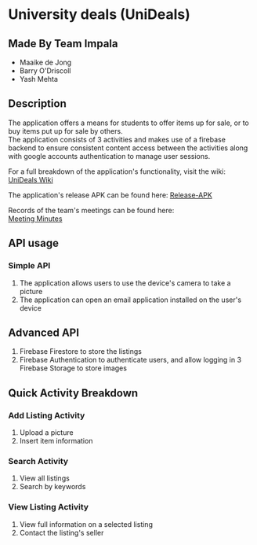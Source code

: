 # University deals (UniDeals)
## Made By Team Impala
* Maaike de Jong
* Barry O'Driscoll
* Yash Mehta

## Description
The application offers a means for students to offer items up for sale, or to buy items put up for sale by others.  
The application consists of 3 activities and makes use of a firebase backend to ensure consistent content access between the activities along with google accounts authentication to manage user sessions. 

For a full breakdown of the application's functionality, visit the wiki:  
[UniDeals Wiki](https://gitlab.com/comp3222/20/impala/-/wikis/UniDeals-Home)  

The application's release APK can be found here:
[Release-APK](https://leeds365-my.sharepoint.com/:f:/g/personal/sc19mald_leeds_ac_uk/EhE-CjB0vSpLpX57KdloQd4BJTHdEzLTM0b0LosoqaUcLg?e=fIEOKI)  

Records of the team's meetings can be found here:  
[Meeting Minutes](https://leeds365-my.sharepoint.com/:f:/g/personal/sc19mald_leeds_ac_uk/EqFJYdrfkQdEjOe31eoliJ8BlVCbhfMCYX_1z5PqlU7JmQ?e=4Kqtte)

## API usage
### Simple API
1. The application allows users to use the device's camera to take a picture
2. The application can open an email application installed on the user's device

## Advanced API
1. Firebase Firestore to store the listings
2. Firebase Authentication to authenticate users, and allow logging in
3 Firebase Storage to store images

## Quick Activity Breakdown
### Add Listing Activity
1. Upload a picture
2. Insert item information

### Search Activity
1. View all listings
2. Search by keywords

### View Listing Activity
1. View full information on a selected listing
2. Contact the listing's seller
